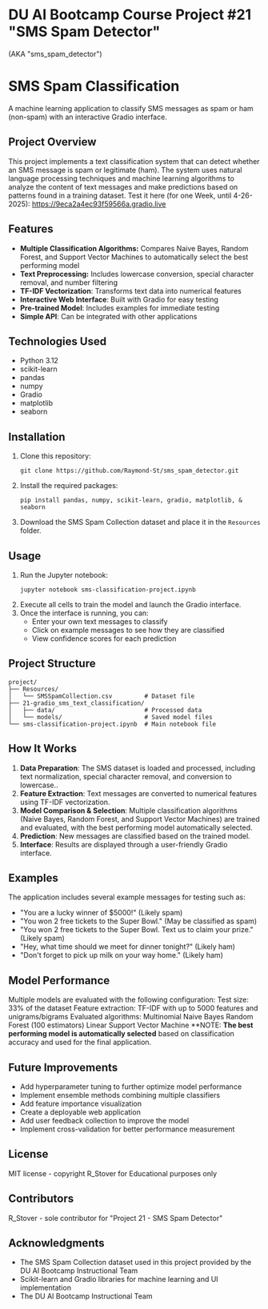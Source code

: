 # DU AI Bootcamp Course Project #21 "SMS Spam Detector"
(AKA "sms_spam_detector")

# SMS Spam Classification
A machine learning application to classify SMS messages as spam or ham (non-spam) with an interactive Gradio interface.

## Project Overview
This project implements a text classification system that can detect whether an SMS message is spam or legitimate (ham). The system uses natural language processing techniques and machine learning algorithms to analyze the content of text messages and make predictions based on patterns found in a training dataset.
Test it here (for one Week, until 4-26-2025):  https://9eca2a4ec93f59566a.gradio.live

## Features
- **Multiple Classification Algorithms:** Compares Naive Bayes, Random Forest, and Support Vector Machines to automatically select the best performing model
- **Text Preprocessing:** Includes lowercase conversion, special character removal, and number filtering
- **TF-IDF Vectorization**: Transforms text data into numerical features
- **Interactive Web Interface**: Built with Gradio for easy testing
- **Pre-trained Model**: Includes examples for immediate testing
- **Simple API**: Can be integrated with other applications

## Technologies Used
- Python 3.12
- scikit-learn
- pandas
- numpy
- Gradio
- matplotlib
- seaborn

## Installation
1. Clone this repository:
   ```
   git clone https://github.com/Raymond-St/sms_spam_detector.git
   ```
2. Install the required packages:
   ```
   pip install pandas, numpy, scikit-learn, gradio, matplotlib, & seaborn
   ```
3. Download the SMS Spam Collection dataset and place it in the `Resources` folder.

## Usage
1. Run the Jupyter notebook:
   ```
   jupyter notebook sms-classification-project.ipynb
   ```
2. Execute all cells to train the model and launch the Gradio interface.
3. Once the interface is running, you can:
   - Enter your own text messages to classify
   - Click on example messages to see how they are classified
   - View confidence scores for each prediction

## Project Structure
```
project/
├── Resources/
│   └── SMSSpamCollection.csv         # Dataset file
├── 21-gradio_sms_text_classification/
│   ├── data/                         # Processed data
│   └── models/                       # Saved model files
└── sms-classification-project.ipynb  # Main notebook file
```

## How It Works
1. **Data Preparation**: The SMS dataset is loaded and processed, including text normalization, special character removal, and conversion to lowercase..
2. **Feature Extraction**: Text messages are converted to numerical features using TF-IDF vectorization.
3. **Model Comparison & Selection**: Multiple classification algorithms (Naive Bayes, Random Forest, and Support Vector Machines) are trained and evaluated, with the best performing model automatically selected.
4. **Prediction**: New messages are classified based on the trained model.
5. **Interface**: Results are displayed through a user-friendly Gradio interface.

## Examples
The application includes several example messages for testing such as:
- "You are a lucky winner of $5000!" (Likely spam)
- "You won 2 free tickets to the Super Bowl." (May be classified as spam)
- "You won 2 free tickets to the Super Bowl. Text us to claim your prize." (Likely spam)
- "Hey, what time should we meet for dinner tonight?" (Likely ham)
- "Don't forget to pick up milk on your way home." (Likely ham)

## Model Performance
Multiple models are evaluated with the following configuration:
Test size: 33% of the dataset
Feature extraction: TF-IDF with up to 5000 features and unigrams/bigrams
Evaluated algorithms:
Multinomial Naive Bayes
Random Forest (100 estimators)
Linear Support Vector Machine
**NOTE:
**The best performing model is automatically selected** based on classification accuracy and used for the final application.

## Future Improvements
- Add hyperparameter tuning to further optimize model performance
- Implement ensemble methods combining multiple classifiers
- Add feature importance visualization
- Create a deployable web application
- Add user feedback collection to improve the model
- Implement cross-validation for better performance measurement

## License
MIT license - copyright R_Stover for Educational purposes only

## Contributors
R_Stover - sole contributor for "Project 21 - SMS Spam Detector"

## Acknowledgments
- The SMS Spam Collection dataset used in this project provided by the DU AI Bootcamp Instructional Team
- Scikit-learn and Gradio libraries for machine learning and UI implementation
- The DU AI Bootcamp Instructional Team
